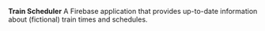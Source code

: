 
**Train Scheduler**
A Firebase application that provides up-to-date information about (fictional) train times and schedules.
